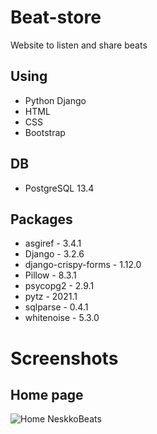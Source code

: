 # Beat-store
Website to listen and share beats

## Using
* Python Django
* HTML
* CSS
* Bootstrap

## DB
* PostgreSQL 13.4

## Packages
* asgiref - 3.4.1
* Django - 3.2.6
* django-crispy-forms - 1.12.0
* Pillow - 8.3.1
* psycopg2 - 2.9.1
* pytz - 2021.1
* sqlparse - 0.4.1
* whitenoise - 5.3.0


# Screenshots
## Home page
![Home NeskkoBeats](https://user-images.githubusercontent.com/86168800/133693958-64ce6c62-d8fc-426d-adb9-d93f400d1a03.png)

